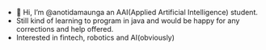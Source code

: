 - 👋 Hi, I’m @anotidamaunga an AAI(Applied Artificial Intelligence) student.
- Still kind of learning to program in java and would be happy for any corrections and help offered.
- Interested in fintech, robotics and AI(obviously)


<!---
anotidamaunga/anotidamaunga is a ✨ special ✨ repository because its `README.md` (this file) appears on your GitHub profile.
You can click the Preview link to take a look at your changes.
--->
